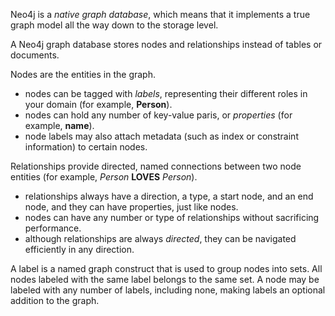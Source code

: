 Neo4j is a *native graph database*, which means that it implements a true graph model all the way down to the storage level.

A Neo4j graph database stores nodes and relationships instead of tables or documents.

Nodes are the entities in the graph. 
- nodes can be tagged with *labels*, representing their different roles in your domain (for example, **Person**).
- nodes can hold any number of key-value paris, or *properties* (for example, **name**). 
- node labels may also attach metadata (such as index or constraint information) to certain nodes.

Relationships provide directed, named connections between two node entities (for example, *Person* **LOVES** *Person*). 
- relationships always have a direction, a type, a start node, and an end node, and they can have properties, just like nodes. 
- nodes can have any number or type of relationships without sacrificing performance. 
- although relationships are always *directed*, they can be navigated efficiently in any direction.

A label is a named graph construct that is used to group nodes into sets. All nodes labeled with the same label belongs to the same set. A node may be labeled with any number of labels, including none, making labels an optional addition to the graph.